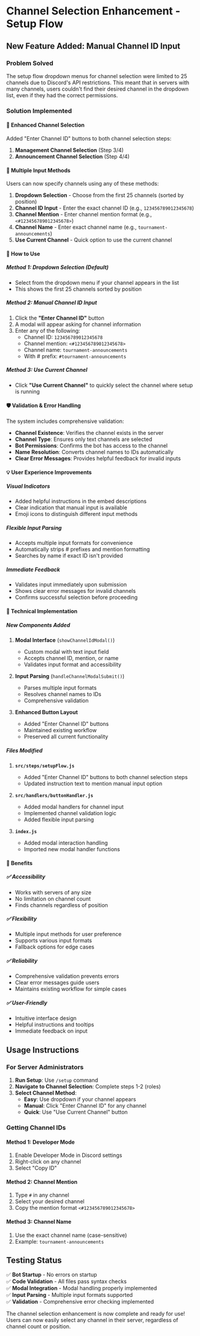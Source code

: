 # Channel Selection Enhancement - Setup Flow

## New Feature Added: Manual Channel ID Input

### Problem Solved
The setup flow dropdown menus for channel selection were limited to 25 channels due to Discord's API restrictions. This meant that in servers with many channels, users couldn't find their desired channel in the dropdown list, even if they had the correct permissions.

### Solution Implemented

#### 🔧 **Enhanced Channel Selection**
Added "Enter Channel ID" buttons to both channel selection steps:

1. **Management Channel Selection** (Step 3/4)
2. **Announcement Channel Selection** (Step 4/4)

#### 🎯 **Multiple Input Methods**
Users can now specify channels using any of these methods:

1. **Dropdown Selection** - Choose from the first 25 channels (sorted by position)
2. **Channel ID Input** - Enter the exact channel ID (e.g., `123456789012345678`)
3. **Channel Mention** - Enter channel mention format (e.g., `<#123456789012345678>`)
4. **Channel Name** - Enter exact channel name (e.g., `tournament-announcements`)
5. **Use Current Channel** - Quick option to use the current channel

#### 🚀 **How to Use**

##### Method 1: Dropdown Selection (Default)
- Select from the dropdown menu if your channel appears in the list
- This shows the first 25 channels sorted by position

##### Method 2: Manual Channel ID Input
1. Click the **"Enter Channel ID"** button
2. A modal will appear asking for channel information
3. Enter any of the following:
   - Channel ID: `123456789012345678`
   - Channel mention: `<#123456789012345678>`
   - Channel name: `tournament-announcements`
   - With # prefix: `#tournament-announcements`

##### Method 3: Use Current Channel
- Click **"Use Current Channel"** to quickly select the channel where setup is running

#### 🛡️ **Validation & Error Handling**

The system includes comprehensive validation:

- **Channel Existence**: Verifies the channel exists in the server
- **Channel Type**: Ensures only text channels are selected
- **Bot Permissions**: Confirms the bot has access to the channel
- **Name Resolution**: Converts channel names to IDs automatically
- **Clear Error Messages**: Provides helpful feedback for invalid inputs

#### 💡 **User Experience Improvements**

##### **Visual Indicators**
- Added helpful instructions in the embed descriptions
- Clear indication that manual input is available
- Emoji icons to distinguish different input methods

##### **Flexible Input Parsing**
- Accepts multiple input formats for convenience
- Automatically strips # prefixes and mention formatting
- Searches by name if exact ID isn't provided

##### **Immediate Feedback**
- Validates input immediately upon submission
- Shows clear error messages for invalid channels
- Confirms successful selection before proceeding

#### 🔧 **Technical Implementation**

##### **New Components Added**

1. **Modal Interface** (`showChannelIdModal()`)
   - Custom modal with text input field
   - Accepts channel ID, mention, or name
   - Validates input format and accessibility

2. **Input Parsing** (`handleChannelModalSubmit()`)
   - Parses multiple input formats
   - Resolves channel names to IDs
   - Comprehensive validation

3. **Enhanced Button Layout**
   - Added "Enter Channel ID" buttons
   - Maintained existing workflow
   - Preserved all current functionality

##### **Files Modified**

1. **`src/steps/setupFlow.js`**
   - Added "Enter Channel ID" buttons to both channel selection steps
   - Updated instruction text to mention manual input option

2. **`src/handlers/buttonHandler.js`**
   - Added modal handlers for channel input
   - Implemented channel validation logic
   - Added flexible input parsing

3. **`index.js`**
   - Added modal interaction handling
   - Imported new modal handler functions

#### 🎯 **Benefits**

##### ✅ **Accessibility**
- Works with servers of any size
- No limitation on channel count
- Finds channels regardless of position

##### ✅ **Flexibility**
- Multiple input methods for user preference
- Supports various input formats
- Fallback options for edge cases

##### ✅ **Reliability**
- Comprehensive validation prevents errors
- Clear error messages guide users
- Maintains existing workflow for simple cases

##### ✅ **User-Friendly**
- Intuitive interface design
- Helpful instructions and tooltips
- Immediate feedback on input

## Usage Instructions

### For Server Administrators

1. **Run Setup**: Use `/setup` command
2. **Navigate to Channel Selection**: Complete steps 1-2 (roles)
3. **Select Channel Method**:
   - **Easy**: Use dropdown if your channel appears
   - **Manual**: Click "Enter Channel ID" for any channel
   - **Quick**: Use "Use Current Channel" button

### Getting Channel IDs

#### Method 1: Developer Mode
1. Enable Developer Mode in Discord settings
2. Right-click on any channel
3. Select "Copy ID"

#### Method 2: Channel Mention
1. Type `#` in any channel
2. Select your desired channel
3. Copy the mention format `<#123456789012345678>`

#### Method 3: Channel Name
1. Use the exact channel name (case-sensitive)
2. Example: `tournament-announcements`

## Testing Status

✅ **Bot Startup** - No errors on startup  
✅ **Code Validation** - All files pass syntax checks  
✅ **Modal Integration** - Modal handling properly implemented  
✅ **Input Parsing** - Multiple input formats supported  
✅ **Validation** - Comprehensive error checking implemented  

The channel selection enhancement is now complete and ready for use! Users can now easily select any channel in their server, regardless of channel count or position.
